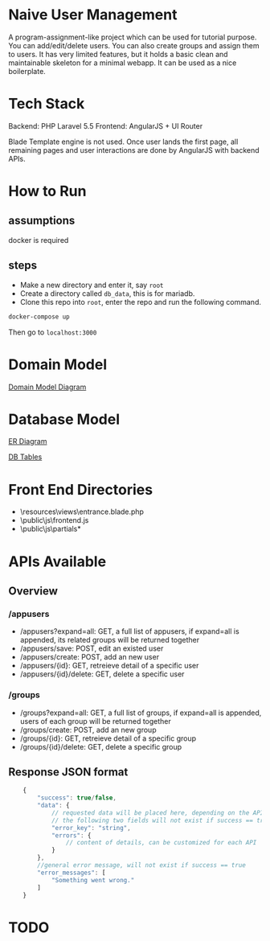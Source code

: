 # Naive User Management

A program-assignment-like project which can be used for tutorial purpose. You can add/edit/delete users. You can also create groups and assign them to users. It has very limited features, but it holds a basic clean and maintainable skeleton for a minimal webapp. It can be used as a nice boilerplate.

# Tech Stack
Backend: PHP Laravel 5.5
Frontend: AngularJS + UI Router

Blade Template engine is not used. Once user lands the first page, all remaining pages and user interactions are done by AngularJS with backend APIs.

# How to Run

## assumptions
docker is required

## steps
 - Make a new directory and enter it, say `root`
 - Create a directory called `db_data`, this is for mariadb.
 - Clone this repo into `root`, enter the repo and run the following command.
 
```sh
docker-compose up
```

Then go to `localhost:3000`

# Domain Model
[Domain Model Diagram](https://www.draw.io/?lightbox=1&highlight=0000ff&edit=_blank&layers=1&nav=1&title=Designs#R%3Cmxfile%3E%3Cdiagram%20id%3D%2212a36fad-37a3-849a-08b2-7b1a1f202cce%22%20name%3D%22DomainModel%22%3E7Znfb5swEMf%2FGqTuYRWGkqaPSfpjD%2B1UtZu2PbpwAasGR8Zpkv71O2M7BEK2qlnRHqgiFX99Nr77nKOz44WzfH0j6SK7EwlwL%2FCTtRdeekFAAnKO%2F7SyMcooGhkhlSyxRrXwyF7Bir5VlyyBsmGohOCKLZpiLIoCYtXQqJRi1TSbC95864KmsCc8xpTvqz9YojKjjiO%2F1r8ASzP3ZuLbnicaP6dSLAv7Pi8I59Wf6c6pm8valxlNxGpHCq%2B8cCaFUOYpX8%2BA69i6sJlx1wd6t%2BuWUKi3DAjMgBfKl9b1G1z9wi5ObVxAyhXLOS2wNZ2LQj3aHoJtylla4HOMrwSJwgtIxTCWE9uhxALVOGM8uaUbsdQLKxUGyrWmmZDsFael3M6J3VLZtAhGDYtHPRJlH1UJJdrcO29JS7qj64bhLS2VFWLBOV2U7GnrRk5lyoqpUErk1sg5fc04nwkuZBULBzSc2tihu7A%2BGH%2BypYq7BUQOSm7QxA04t4mwcVvHElnVaUdG1iZrpJw1pDbV0%2B3cNW58sMS76Yd79L0AvfK%2F0hw8jHsQrunWz51sQH9VRUmKZ3CRKYRJj51gWcllCIe5Opgf5YLGrEhvK5vLs1p5sE5rSeDYOa82TMaSBArNViiqqAGpqS0EK1QVlGiKH4zdzD%2BNvAgXPsM2qdv40eZSzUSBvlBWMQPMkhXoTHkb4KAbsAUajN7G09kdg%2FOsA2eLHGcVEUPOfbWRd2HLEQCHmtM3jfHyM9ljGe6zDDu4cfoE%2FF6UTDGh55fGtsWzB2TRG7fg%2BHhi0YENOJNAFZx8Gnbe%2BzE6ZH3svPMDHC%2BBw8DxOI7jHr9Bx3scv5cgy6Ec6qkcikirHHIHib%2BWQ6Oz4%2BlfDOXQ8Zt5%2FN%2BUQy6XhnroOGY91kOEDAXRh3HssyByp9OhIvoAkH1WROTQHcGkLDHU38RJ6oUTbFf3RgPWI7Bur3R64dp1WWA2KFaU2bUU%2BUD2n5ENxz2S7bpUaLGDJAV3aEEfmNo8AKe60Liqe6aZyt0JBIpkou%2FVsXn1kNNi404leypOJzc%2FNYZT3x854ZcRLogT7kEydE2fkCpgsGZKjyKnPrmwbTdobNvtMcYt7ctBLlYqxVLG1spGAxefwp%2Fp7dLyuw4dTpRV8F6ay%2BhiaN9xr7Pz8CXwmR81pzDLt6OCndv81kRBa6KwPZFxem%2BiKqW2jndlGTbrHyWMef3LT3j1Gw%3D%3D%3C%2Fdiagram%3E%3Cdiagram%20id%3D%22391d92ee-f609-aea2-32d7-f36713fe7c32%22%20name%3D%22Database-ER%22%3E7VZLb5tAEP41XCMexkmPhTjtwZEi%2B9D0uIExrLLsoGUdm%2Fz6zsKuAeOkkSq1PcRCMvPNY2fmmxHrRWl1%2FKZYXd5jDsIL%2FfzoRbdeGAZhcE1%2FBml7ZBkve6BQPLdGA7Dlr2BB36J7nkMzMdSIQvN6CmYoJWR6gjGl8DA126GYnlqzAmbANmNijv7guS579Cb2B%2Fw78KJ0Jwe%2B1Tyx7LlQuJf2PC%2BMdt2vV1fMxbL2TclyPIygaOVFqULU%2FVt1TEGY3rq29X53b2hPeSuQ%2BiMOYe%2FwwsTelm6ypy732enWdaQ58EowSVKyQ6m3VuOTnJVc5GvW4t4c2WhqgZOSEhV%2FJXsmSBUQQGqlLeGm3GTHhUhRoCJAYnfA4LQ1wewxChpye3ClBWfQPTtODNes0S5BFILVDX%2FqUjaOFVMFlwlqjZU1cgXejfIZ2IsSJnghCcvoLCBlYjsHSsPxze4HJ05pVwAr0KolE%2BewtGPQujmye3MYhi5YWJtyNHCLGzvrds6LU%2BiBa3qxdF%2BmPppRL1kFM%2BKpOt3xpvAZzoi6wF1Ts4zLYg07k%2BpiQDY2ewMhdW0nurkveZ6DNKyhZpo9naaqRi51V16c0ENNSP2r2Ispp5TkYJDpMeZKpygpTca75gPxfwAzAx9jKrzMlGXGLcrviAmXf07MckYMq%2Bt9A%2BpzK%2F%2FKVi7if7iV159bOWZq%2Bd9spbuajJiZsQI53SKsSCVw3W5AMM1RrgZNUurK7R3I%2FKu5rpC42lRMtm4XZyiFU%2B2jZaETfhrhKoyNfOT60YWk95Gqz9Ek9v42UB24VxlMrgWUSQHvMzFuvX%2Bh9SdQdZ14maZxiRB7xoOZtNGn8mwpwy%2F%2BNESfvvUa33jOAoXn230eqC96Fqibj1Phl0aGxOHi1psPt%2BNo9Qs%3D%3C%2Fdiagram%3E%3Cdiagram%20id%3D%22b0b9fcd0-fe5e-100f-1f65-16b8d84cd512%22%20name%3D%22Database-Tables%22%3E7Vtdj5s4FP01ea0AD5mZx5JOd6VOpapTaXefKic44K3ByDhN0l%2B%2FNlwHWA8blBBoV56JNHBt%2FHHPOeDjMAu0yg6%2FCVykH3lM2CLw4sMCvVsEgR%2F49%2BqPjhzryDJc1oFE0BgqNYEX%2BoNA0IPojsak7FSUnDNJi25ww%2FOcbGQnhoXg%2B261LWfdXgucECvwssHMjv5BY5nW0YfQa%2BK%2FE5qkpmffg5I13nxLBN%2Fl0N8iQNvqpy7OsGkL6pcpjvm%2BFUJPC7QSnMv6KDusCNO5NWmrr3vfU3oatyC5HHTBQ33Fd8x2MHdcFLuSiBIGKI8mKeWeZgzn6iza8ly%2BQImnzjcpZfEzPvKd7rWUKgvmLEq5oD9UfcxUka8CqlhIwDxY6tYoYyvOuKj6QcTTv50rX3SL0Jcgpbr2k5mi%2F6%2FQR3zoVHzGpTSj5IzhoqTratz6wgyLhOYRl5JnUMnM8n13UIAiijCjSa5iG9UXUYURJJAISQ69KPgnbJVmCM%2BIFEdVBS4IDX2Ohk8Ay74hn7%2BEOmmLeI8BcB74npyabjBXBwB7DwUeLQqoIgv8FBf6UE1KUsw%2BK9XhPNGlkeQF5I6Rrcm1gEHq47XJr9%2FKX1030nmjSnhvIZzROK5abZMi5xXrygJvaJ48172guyb0GXrTIa6a3LJKVKlqjOR6NFxiidcnvhac5rLKWRipj8rsynsTLkI105U695tz9dHVhVzxvJQC0wpRoki1J5pYUSx48UXRiJjZtrURDubHw%2BsEAUIEy2F8QN71fDC3phYfPn24mg%2FrtsZewXYoLbocGI0C51DW0wQC9%2BIJDyPoo7nHd3B%2BfB3nFrDoVrj6Fq45zshtlO6dh7Rq7NeV%2BRiyDgfK2sj%2FKvgDC%2F65RV0z4BdXdN%2Bj%2FYyiR4H0fnxInZovVvNDMEzN%2Fhg3c3vd7tQ8hprvL1LzKJDa63DtJAtnxKYzYsGcRgzZC29nxKY2YkHPAn0GI4bsBbszYmPd6JH3Os4TGDFkr8SdEbvx0u2MrKc0Ygi5pdtNFB3MZsSUNJwR%2B3nUPKURQ6FT803UfDebEUNLC1L4TuxrZcicH5vMj6Ew7PgxZKhyVtrGuF1FBHt%2FzRmyqQ1Zrcafw5DZm27OkI12w79s520UXHt23r7eSu1uGTdE2lOasjt7721uYf8%2FlnGXfd89CqS2zzbLOKfrOXU91J6NQoIbOHOnayOueXRtb4s7Nc%2BnZt8b%2BBXZGNb8zt46d3IeQ86XvcQyCqRLC0ESJ8T4RDX5lCc8x%2BypiUbVG9YkhpylMjNbKORA5Z8Q1sd%2F6eM32myquYrjqUifNGV%2FEymPsPGCd5JrrE79PvOKNU2O9fB61QKhku%2FEhnQzJ430%2FmNdJAjDkn7vtn9Veu9vkV6%2FP73%2B1Ok17y%2B309v3eLo2veq0eTe%2FKmv9AwR6%2Bgc%3D%3C%2Fdiagram%3E%3C%2Fmxfile%3E)

# Database Model

[ER Diagram](https://www.draw.io/?lightbox=1&highlight=0000ff&edit=_blank&layers=1&nav=1&page=1&title=Designs#R%3Cmxfile%3E%3Cdiagram%20id%3D%2212a36fad-37a3-849a-08b2-7b1a1f202cce%22%20name%3D%22DomainModel%22%3E7Znfb5swEMf%2FGqTuYRWGkqaPSfpjD%2B1UtZu2PbpwAasGR8Zpkv71O2M7BEK2qlnRHqgiFX99Nr77nKOz44WzfH0j6SK7EwlwL%2FCTtRdeekFAAnKO%2F7SyMcooGhkhlSyxRrXwyF7Bir5VlyyBsmGohOCKLZpiLIoCYtXQqJRi1TSbC95864KmsCc8xpTvqz9YojKjjiO%2F1r8ASzP3ZuLbnicaP6dSLAv7Pi8I59Wf6c6pm8valxlNxGpHCq%2B8cCaFUOYpX8%2BA69i6sJlx1wd6t%2BuWUKi3DAjMgBfKl9b1G1z9wi5ObVxAyhXLOS2wNZ2LQj3aHoJtylla4HOMrwSJwgtIxTCWE9uhxALVOGM8uaUbsdQLKxUGyrWmmZDsFael3M6J3VLZtAhGDYtHPRJlH1UJJdrcO29JS7qj64bhLS2VFWLBOV2U7GnrRk5lyoqpUErk1sg5fc04nwkuZBULBzSc2tihu7A%2BGH%2BypYq7BUQOSm7QxA04t4mwcVvHElnVaUdG1iZrpJw1pDbV0%2B3cNW58sMS76Yd79L0AvfK%2F0hw8jHsQrunWz51sQH9VRUmKZ3CRKYRJj51gWcllCIe5Opgf5YLGrEhvK5vLs1p5sE5rSeDYOa82TMaSBArNViiqqAGpqS0EK1QVlGiKH4zdzD%2BNvAgXPsM2qdv40eZSzUSBvlBWMQPMkhXoTHkb4KAbsAUajN7G09kdg%2FOsA2eLHGcVEUPOfbWRd2HLEQCHmtM3jfHyM9ljGe6zDDu4cfoE%2FF6UTDGh55fGtsWzB2TRG7fg%2BHhi0YENOJNAFZx8Gnbe%2BzE6ZH3svPMDHC%2BBw8DxOI7jHr9Bx3scv5cgy6Ec6qkcikirHHIHib%2BWQ6Oz4%2BlfDOXQ8Zt5%2FN%2BUQy6XhnroOGY91kOEDAXRh3HssyByp9OhIvoAkH1WROTQHcGkLDHU38RJ6oUTbFf3RgPWI7Bur3R64dp1WWA2KFaU2bUU%2BUD2n5ENxz2S7bpUaLGDJAV3aEEfmNo8AKe60Liqe6aZyt0JBIpkou%2FVsXn1kNNi404leypOJzc%2FNYZT3x854ZcRLogT7kEydE2fkCpgsGZKjyKnPrmwbTdobNvtMcYt7ctBLlYqxVLG1spGAxefwp%2Fp7dLyuw4dTpRV8F6ay%2BhiaN9xr7Pz8CXwmR81pzDLt6OCndv81kRBa6KwPZFxem%2BiKqW2jndlGTbrHyWMef3LT3j1Gw%3D%3D%3C%2Fdiagram%3E%3Cdiagram%20id%3D%22391d92ee-f609-aea2-32d7-f36713fe7c32%22%20name%3D%22Database-ER%22%3E7VZLb5tAEP41XCMexkmPhTjtwZEi%2B9D0uIExrLLsoGUdm%2Fz6zsKuAeOkkSq1PcRCMvPNY2fmmxHrRWl1%2FKZYXd5jDsIL%2FfzoRbdeGAZhcE1%2FBml7ZBkve6BQPLdGA7Dlr2BB36J7nkMzMdSIQvN6CmYoJWR6gjGl8DA126GYnlqzAmbANmNijv7guS579Cb2B%2Fw78KJ0Jwe%2B1Tyx7LlQuJf2PC%2BMdt2vV1fMxbL2TclyPIygaOVFqULU%2FVt1TEGY3rq29X53b2hPeSuQ%2BiMOYe%2FwwsTelm6ypy732enWdaQ58EowSVKyQ6m3VuOTnJVc5GvW4t4c2WhqgZOSEhV%2FJXsmSBUQQGqlLeGm3GTHhUhRoCJAYnfA4LQ1wewxChpye3ClBWfQPTtODNes0S5BFILVDX%2FqUjaOFVMFlwlqjZU1cgXejfIZ2IsSJnghCcvoLCBlYjsHSsPxze4HJ05pVwAr0KolE%2BewtGPQujmye3MYhi5YWJtyNHCLGzvrds6LU%2BiBa3qxdF%2BmPppRL1kFM%2BKpOt3xpvAZzoi6wF1Ts4zLYg07k%2BpiQDY2ewMhdW0nurkveZ6DNKyhZpo9naaqRi51V16c0ENNSP2r2Ispp5TkYJDpMeZKpygpTca75gPxfwAzAx9jKrzMlGXGLcrviAmXf07MckYMq%2Bt9A%2BpzK%2F%2FKVi7if7iV159bOWZq%2Bd9spbuajJiZsQI53SKsSCVw3W5AMM1RrgZNUurK7R3I%2FKu5rpC42lRMtm4XZyiFU%2B2jZaETfhrhKoyNfOT60YWk95Gqz9Ek9v42UB24VxlMrgWUSQHvMzFuvX%2Bh9SdQdZ14maZxiRB7xoOZtNGn8mwpwy%2F%2BNESfvvUa33jOAoXn230eqC96Fqibj1Phl0aGxOHi1psPt%2BNo9Qs%3D%3C%2Fdiagram%3E%3Cdiagram%20id%3D%22b0b9fcd0-fe5e-100f-1f65-16b8d84cd512%22%20name%3D%22Database-Tables%22%3E7Vtdj5s4FP01ea0AD5mZx5JOd6VOpapTaXefKic44K3ByDhN0l%2B%2FNlwHWA8blBBoV56JNHBt%2FHHPOeDjMAu0yg6%2FCVykH3lM2CLw4sMCvVsEgR%2F49%2BqPjhzryDJc1oFE0BgqNYEX%2BoNA0IPojsak7FSUnDNJi25ww%2FOcbGQnhoXg%2B261LWfdXgucECvwssHMjv5BY5nW0YfQa%2BK%2FE5qkpmffg5I13nxLBN%2Fl0N8iQNvqpy7OsGkL6pcpjvm%2BFUJPC7QSnMv6KDusCNO5NWmrr3vfU3oatyC5HHTBQ33Fd8x2MHdcFLuSiBIGKI8mKeWeZgzn6iza8ly%2BQImnzjcpZfEzPvKd7rWUKgvmLEq5oD9UfcxUka8CqlhIwDxY6tYoYyvOuKj6QcTTv50rX3SL0Jcgpbr2k5mi%2F6%2FQR3zoVHzGpTSj5IzhoqTratz6wgyLhOYRl5JnUMnM8n13UIAiijCjSa5iG9UXUYURJJAISQ69KPgnbJVmCM%2BIFEdVBS4IDX2Ohk8Ay74hn7%2BEOmmLeI8BcB74npyabjBXBwB7DwUeLQqoIgv8FBf6UE1KUsw%2BK9XhPNGlkeQF5I6Rrcm1gEHq47XJr9%2FKX1030nmjSnhvIZzROK5abZMi5xXrygJvaJ48172guyb0GXrTIa6a3LJKVKlqjOR6NFxiidcnvhac5rLKWRipj8rsynsTLkI105U695tz9dHVhVzxvJQC0wpRoki1J5pYUSx48UXRiJjZtrURDubHw%2BsEAUIEy2F8QN71fDC3phYfPn24mg%2FrtsZewXYoLbocGI0C51DW0wQC9%2BIJDyPoo7nHd3B%2BfB3nFrDoVrj6Fq45zshtlO6dh7Rq7NeV%2BRiyDgfK2sj%2FKvgDC%2F65RV0z4BdXdN%2Bj%2FYyiR4H0fnxInZovVvNDMEzN%2Fhg3c3vd7tQ8hprvL1LzKJDa63DtJAtnxKYzYsGcRgzZC29nxKY2YkHPAn0GI4bsBbszYmPd6JH3Os4TGDFkr8SdEbvx0u2MrKc0Ygi5pdtNFB3MZsSUNJwR%2B3nUPKURQ6FT803UfDebEUNLC1L4TuxrZcicH5vMj6Ew7PgxZKhyVtrGuF1FBHt%2FzRmyqQ1Zrcafw5DZm27OkI12w79s520UXHt23r7eSu1uGTdE2lOasjt7721uYf8%2FlnGXfd89CqS2zzbLOKfrOXU91J6NQoIbOHOnayOueXRtb4s7Nc%2BnZt8b%2BBXZGNb8zt46d3IeQ86XvcQyCqRLC0ESJ8T4RDX5lCc8x%2BypiUbVG9YkhpylMjNbKORA5Z8Q1sd%2F6eM32myquYrjqUifNGV%2FEymPsPGCd5JrrE79PvOKNU2O9fB61QKhku%2FEhnQzJ430%2FmNdJAjDkn7vtn9Veu9vkV6%2FP73%2B1Ok17y%2B309v3eLo2veq0eTe%2FKmv9AwR6%2Bgc%3D%3C%2Fdiagram%3E%3C%2Fmxfile%3E)

[DB Tables](https://www.draw.io/?lightbox=1&highlight=0000ff&edit=_blank&layers=1&nav=1&page=2&title=Designs#R%3Cmxfile%3E%3Cdiagram%20id%3D%2212a36fad-37a3-849a-08b2-7b1a1f202cce%22%20name%3D%22DomainModel%22%3E7Znfb5swEMf%2FGqTuYRWGkqaPSfpjD%2B1UtZu2PbpwAasGR8Zpkv71O2M7BEK2qlnRHqgiFX99Nr77nKOz44WzfH0j6SK7EwlwL%2FCTtRdeekFAAnKO%2F7SyMcooGhkhlSyxRrXwyF7Bir5VlyyBsmGohOCKLZpiLIoCYtXQqJRi1TSbC95864KmsCc8xpTvqz9YojKjjiO%2F1r8ASzP3ZuLbnicaP6dSLAv7Pi8I59Wf6c6pm8valxlNxGpHCq%2B8cCaFUOYpX8%2BA69i6sJlx1wd6t%2BuWUKi3DAjMgBfKl9b1G1z9wi5ObVxAyhXLOS2wNZ2LQj3aHoJtylla4HOMrwSJwgtIxTCWE9uhxALVOGM8uaUbsdQLKxUGyrWmmZDsFael3M6J3VLZtAhGDYtHPRJlH1UJJdrcO29JS7qj64bhLS2VFWLBOV2U7GnrRk5lyoqpUErk1sg5fc04nwkuZBULBzSc2tihu7A%2BGH%2BypYq7BUQOSm7QxA04t4mwcVvHElnVaUdG1iZrpJw1pDbV0%2B3cNW58sMS76Yd79L0AvfK%2F0hw8jHsQrunWz51sQH9VRUmKZ3CRKYRJj51gWcllCIe5Opgf5YLGrEhvK5vLs1p5sE5rSeDYOa82TMaSBArNViiqqAGpqS0EK1QVlGiKH4zdzD%2BNvAgXPsM2qdv40eZSzUSBvlBWMQPMkhXoTHkb4KAbsAUajN7G09kdg%2FOsA2eLHGcVEUPOfbWRd2HLEQCHmtM3jfHyM9ljGe6zDDu4cfoE%2FF6UTDGh55fGtsWzB2TRG7fg%2BHhi0YENOJNAFZx8Gnbe%2BzE6ZH3svPMDHC%2BBw8DxOI7jHr9Bx3scv5cgy6Ec6qkcikirHHIHib%2BWQ6Oz4%2BlfDOXQ8Zt5%2FN%2BUQy6XhnroOGY91kOEDAXRh3HssyByp9OhIvoAkH1WROTQHcGkLDHU38RJ6oUTbFf3RgPWI7Bur3R64dp1WWA2KFaU2bUU%2BUD2n5ENxz2S7bpUaLGDJAV3aEEfmNo8AKe60Liqe6aZyt0JBIpkou%2FVsXn1kNNi404leypOJzc%2FNYZT3x854ZcRLogT7kEydE2fkCpgsGZKjyKnPrmwbTdobNvtMcYt7ctBLlYqxVLG1spGAxefwp%2Fp7dLyuw4dTpRV8F6ay%2BhiaN9xr7Pz8CXwmR81pzDLt6OCndv81kRBa6KwPZFxem%2BiKqW2jndlGTbrHyWMef3LT3j1Gw%3D%3D%3C%2Fdiagram%3E%3Cdiagram%20id%3D%22391d92ee-f609-aea2-32d7-f36713fe7c32%22%20name%3D%22Database-ER%22%3E7VZLb5tAEP41XCMexkmPhTjtwZEi%2B9D0uIExrLLsoGUdm%2Fz6zsKuAeOkkSq1PcRCMvPNY2fmmxHrRWl1%2FKZYXd5jDsIL%2FfzoRbdeGAZhcE1%2FBml7ZBkve6BQPLdGA7Dlr2BB36J7nkMzMdSIQvN6CmYoJWR6gjGl8DA126GYnlqzAmbANmNijv7guS579Cb2B%2Fw78KJ0Jwe%2B1Tyx7LlQuJf2PC%2BMdt2vV1fMxbL2TclyPIygaOVFqULU%2FVt1TEGY3rq29X53b2hPeSuQ%2BiMOYe%2FwwsTelm6ypy732enWdaQ58EowSVKyQ6m3VuOTnJVc5GvW4t4c2WhqgZOSEhV%2FJXsmSBUQQGqlLeGm3GTHhUhRoCJAYnfA4LQ1wewxChpye3ClBWfQPTtODNes0S5BFILVDX%2FqUjaOFVMFlwlqjZU1cgXejfIZ2IsSJnghCcvoLCBlYjsHSsPxze4HJ05pVwAr0KolE%2BewtGPQujmye3MYhi5YWJtyNHCLGzvrds6LU%2BiBa3qxdF%2BmPppRL1kFM%2BKpOt3xpvAZzoi6wF1Ts4zLYg07k%2BpiQDY2ewMhdW0nurkveZ6DNKyhZpo9naaqRi51V16c0ENNSP2r2Ispp5TkYJDpMeZKpygpTca75gPxfwAzAx9jKrzMlGXGLcrviAmXf07MckYMq%2Bt9A%2BpzK%2F%2FKVi7if7iV159bOWZq%2Bd9spbuajJiZsQI53SKsSCVw3W5AMM1RrgZNUurK7R3I%2FKu5rpC42lRMtm4XZyiFU%2B2jZaETfhrhKoyNfOT60YWk95Gqz9Ek9v42UB24VxlMrgWUSQHvMzFuvX%2Bh9SdQdZ14maZxiRB7xoOZtNGn8mwpwy%2F%2BNESfvvUa33jOAoXn230eqC96Fqibj1Phl0aGxOHi1psPt%2BNo9Qs%3D%3C%2Fdiagram%3E%3Cdiagram%20id%3D%22b0b9fcd0-fe5e-100f-1f65-16b8d84cd512%22%20name%3D%22Database-Tables%22%3E7Vtdj5s4FP01ea0AD5mZx5JOd6VOpapTaXefKic44K3ByDhN0l%2B%2FNlwHWA8blBBoV56JNHBt%2FHHPOeDjMAu0yg6%2FCVykH3lM2CLw4sMCvVsEgR%2F49%2BqPjhzryDJc1oFE0BgqNYEX%2BoNA0IPojsak7FSUnDNJi25ww%2FOcbGQnhoXg%2B261LWfdXgucECvwssHMjv5BY5nW0YfQa%2BK%2FE5qkpmffg5I13nxLBN%2Fl0N8iQNvqpy7OsGkL6pcpjvm%2BFUJPC7QSnMv6KDusCNO5NWmrr3vfU3oatyC5HHTBQ33Fd8x2MHdcFLuSiBIGKI8mKeWeZgzn6iza8ly%2BQImnzjcpZfEzPvKd7rWUKgvmLEq5oD9UfcxUka8CqlhIwDxY6tYoYyvOuKj6QcTTv50rX3SL0Jcgpbr2k5mi%2F6%2FQR3zoVHzGpTSj5IzhoqTratz6wgyLhOYRl5JnUMnM8n13UIAiijCjSa5iG9UXUYURJJAISQ69KPgnbJVmCM%2BIFEdVBS4IDX2Ohk8Ay74hn7%2BEOmmLeI8BcB74npyabjBXBwB7DwUeLQqoIgv8FBf6UE1KUsw%2BK9XhPNGlkeQF5I6Rrcm1gEHq47XJr9%2FKX1030nmjSnhvIZzROK5abZMi5xXrygJvaJ48172guyb0GXrTIa6a3LJKVKlqjOR6NFxiidcnvhac5rLKWRipj8rsynsTLkI105U695tz9dHVhVzxvJQC0wpRoki1J5pYUSx48UXRiJjZtrURDubHw%2BsEAUIEy2F8QN71fDC3phYfPn24mg%2FrtsZewXYoLbocGI0C51DW0wQC9%2BIJDyPoo7nHd3B%2BfB3nFrDoVrj6Fq45zshtlO6dh7Rq7NeV%2BRiyDgfK2sj%2FKvgDC%2F65RV0z4BdXdN%2Bj%2FYyiR4H0fnxInZovVvNDMEzN%2Fhg3c3vd7tQ8hprvL1LzKJDa63DtJAtnxKYzYsGcRgzZC29nxKY2YkHPAn0GI4bsBbszYmPd6JH3Os4TGDFkr8SdEbvx0u2MrKc0Ygi5pdtNFB3MZsSUNJwR%2B3nUPKURQ6FT803UfDebEUNLC1L4TuxrZcicH5vMj6Ew7PgxZKhyVtrGuF1FBHt%2FzRmyqQ1Zrcafw5DZm27OkI12w79s520UXHt23r7eSu1uGTdE2lOasjt7721uYf8%2FlnGXfd89CqS2zzbLOKfrOXU91J6NQoIbOHOnayOueXRtb4s7Nc%2BnZt8b%2BBXZGNb8zt46d3IeQ86XvcQyCqRLC0ESJ8T4RDX5lCc8x%2BypiUbVG9YkhpylMjNbKORA5Z8Q1sd%2F6eM32myquYrjqUifNGV%2FEymPsPGCd5JrrE79PvOKNU2O9fB61QKhku%2FEhnQzJ430%2FmNdJAjDkn7vtn9Veu9vkV6%2FP73%2B1Ok17y%2B309v3eLo2veq0eTe%2FKmv9AwR6%2Bgc%3D%3C%2Fdiagram%3E%3C%2Fmxfile%3E)

# Front End Directories
 - \resources\views\entrance.blade.php
 - \public\js\frontend.js
 - \public\js\partials\*

# APIs Available

## Overview

### /appusers
 - /appusers?expand=all: GET, a full list of appusers, if expand=all is appended, its related groups will be returned together
 - /appusers/save: POST, edit an existed user
 - /appusers/create: POST, add an new user
 - /appusers/{id}: GET, retreieve detail of a specific user
 - /appusers/{id}/delete: GET, delete a specific user

### /groups
 - /groups?expand=all: GET, a full list of groups, if expand=all is appended, users of each group will be returned together
 - /groups/create: POST, add an new group
 - /groups/{id}: GET, retreieve detail of a specific group
 - /groups/{id}/delete: GET, delete a specific group

## Response JSON format
```javascript
    {
        "success": true/false,
        "data": {
            // requested data will be placed here, depending on the API
            // the following two fields will not exist if success == true 
            "error_key": "string",
            "errors": {
                // content of details, can be customized for each API
            }
        },
        //general error message, will not exist if success == true
        "error_messages": [
            "Something went wrong."
        ]
    }      
```

# TODO
